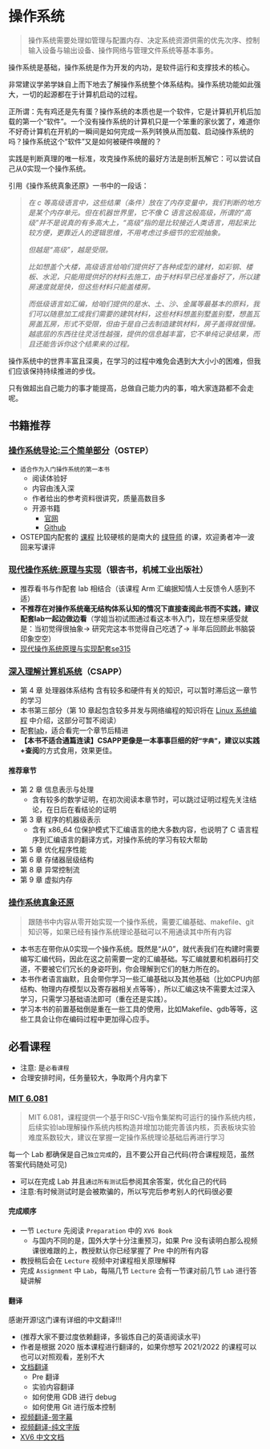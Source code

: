 # 操作系统

> 操作系统需要处理如管理与配置内存、决定系统资源供需的优先次序、控制输入设备与输出设备、操作网络与管理文件系统等基本事务。

操作系统是基础，操作系统是作为开发的内功，是软件运行和支撑技术的核心。

非常建议学弟学妹自上而下地去了解操作系统整个体系结构。操作系统功能如此强大，一切的起源都在于计算机启动的过程。

正所谓：先有鸡还是先有蛋？操作系统的本质也是一个软件，它是计算机开机后加载的第一个“软件”。一个没有操作系统的计算机只是一个笨重的家伙罢了，难道你不好奇计算机在开机的一瞬间是如何完成一系列转换从而加载、启动操作系统的吗？操作系统这个“软件”又是如何被硬件唤醒的？

实践是判断真理的唯一标准，攻克操作系统的最好方法是剖析瓦解它：可以尝试自己从0实现一个操作系统。

引用《操作系统真象还原》一书中的一段话：

> *在 c 等高级语言中，这些结果（条件）放在了内存变量中，我们判断的地方是某个内存单元。但在机器世界里，它不像 C 语言这般高级，所谓的“高级”并不是说真的有多高大上，“高级”指的是比较接近人类语言，用起来比较方便，更靠近人的逻辑思维，不用考虑过多细节的宏观抽象。*
>
> *但越是“高级”，越是受限。*
>
> *比如想盖个大楼，高级语言给咱们提供好了各种成型的建材，如彩钢、楼板、水泥，只能用提供好的材料去施工，由于材料早已经准备好了，所以建房速度就是快，但这些材料只能盖楼房。*
>
> *而低级语言如汇编，给咱们提供的是水、土、沙、金属等最基本的原料，我们可以随意加工成我们需要的建筑材料，这些材料想盖别墅盖别墅，想盖瓦房盖瓦房，形式不受限，但由于是自己去制造建筑材料，房子盖得就很慢。越底层的东西往往灵活性越强，提供的信息越丰富，它不单纯记录结果，而且还能告诉你这个结果来的过程。*

操作系统中的世界丰富且深奥，在学习的过程中难免会遇到大大小小的困难，但我们应该保持持续推进的步伐。

只有做超出自己能力的事才能提高，总做自己能力内的事，咱大家连路都不会走呢。

## 书籍推荐

### [操作系统导论:三个简单部分](https://book.douban.com/subject/33463930/)（OSTEP）

- `适合作为入门操作系统的第一本书`
    - 阅读体验好
    - 内容由浅入深
    - 作者给出的参考资料很讲究，质量高数目多
    - 开源书籍
        - [官网](https://pages.cs.wisc.edu/~remzi/OSTEP/)
        - [Github](https://github.com/remzi-arpacidusseau/ostep-translations)
- OSTEP国内配套的 [课程](https://www.bilibili.com/video/BV1HN41197Ko) 比较硬核的是南大的 [绿导师](http://jyywiki.cn/) 的课，欢迎勇者冲一波回来写课评

### [现代操作系统:原理与实现](https://book.douban.com/subject/35208251/)（银杏书，机械工业出版社）

- 推荐看书与作配套 lab 相结合（该课程 Arm 汇编据知情人士反馈令人感到不适）
- **不推荐在对操作系统毫无结构体系认知的情况下直接查阅此书而不实践，建议配套lab一起边做边看**（学姐当初试图通过看这本书入门，现在想来感受就是：当初觉得很抽象-> 研究完这本书觉得自己吃透了-> 半年后回顾此书脑袋印象空空）
- [现代操作系统原理与实现配套se315](https://ipads.se.sjtu.edu.cn/courses/os/)


### [深入理解计算机系统](https://book.douban.com/subject/26912767/)（CSAPP）

- 第 4 章 处理器体系结构 含有较多和硬件有关的知识，可以暂时滞后这一章节的学习
- 本书第三部分（第 10 章起包含较多并发与网络编程的知识将在 [Linux 系统编程](linux-system-programming.md) 中介绍，这部分可暂不阅读）
- 配套[lab](http://csapp.cs.cmu.edu/3e/labs.html)，适合看完一个章节后精进
- **【本书不适合通篇连读】**CSAPP更像是一本事事巨细的好`“字典”`，建议以**实践+查阅**的方式食用，效果更佳。

#### 推荐章节
- 第 2 章 信息表示与处理
    - 含有较多的数学证明，在初次阅读本章节时，可以跳过证明过程先关注结论，在日后在看结论的证明
- 第 3 章 程序的机器级表示
    - 含有 x86_64 位保护模式下汇编语言的绝大多数内容，也说明了 C 语言程序到汇编语言的翻译方式，对操作系统的学习有较大帮助
- 第 5 章 优化程序性能
- 第 6 章 存储器层级结构
- 第 8 章 异常控制流
- 第 9 章 虚拟内存

### [操作系统真象还原](https://book.douban.com/subject/26745156/)

> 跟随书中内容从零开始实现一个操作系统，需要汇编基础、makefile、git知识等，如果已经有操作系统理论基础可以不用通读其中所有内容

- 本书志在带你从0实现一个操作系统。既然是“从0”，就代表我们在构建时需要编写汇编代码，因此在这之前需要一定的汇编基础。写汇编就要和机器码打交道，不要被它们冗长的身姿吓到，你会理解到它们的魅力所在的。
- 本书作者语言幽默，且会带你学习一些汇编基础以及其他基础（比如CPU内部结构、物理内存模型以及寄存器相关点等等），所以汇编这块不需要太过深入学习，只需学习基础语法即可（重在还是实践）。
- 学习本书的前置基础倒是重在一些工具的使用，比如Makefile、gdb等等，这些工具会让你在编码过程中更加得心应手。


## 必看课程

- 注意: 是`必看课程`
- 合理安排时间，任务量较大，争取两个月内拿下

### [MIT 6.081](https://csdiy.wiki/%E6%93%8D%E4%BD%9C%E7%B3%BB%E7%BB%9F/MIT6.S081/)

> MIT 6.081，课程提供一个基于RISC-V指令集架构可运行的操作系统内核，后续实验lab理解操作系统内核构造并增加功能完善该内核，页表板块实验难度系数较大，建议在掌握一定操作系统理论基础后再进行学习

每一个 Lab 都确保是自己`独立完成`的，且不要公开自己代码(符合课程规范，虽然答案代码随处可见)

- 可以在完成 Lab 并且`通过所有测试`后参阅其余答案，优化自己的代码
- 注意:有时候测试时是会被欺骗的，所以写完后参考别人的代码很必要

#### 完成顺序

- 一节 `Lecture` 先阅读 `Preparation` 中的 `XV6 Book`
    - 与国内不同的是，国外大学十分注重预习，如果 Pre 没有读明白那么视频课很难跟的上，教授默认你已经掌握了 Pre 中的所有内容
- 教授稍后会在 `Lecture` 视频中对课程相关原理解释
- 完成 `Assignment` 中 `Lab`，每隔几节 `Lecture` 会有一节课对前几节 `Lab` 进行答疑讲解

#### 翻译

感谢开源!这门课有详细的中文翻译!!!

- (推荐大家不要过度依赖翻译，多锻炼自己的英语阅读水平)
- 作者是根据 2020 版本课程进行翻译的，如果你想写 2021/2022 的课程可以也可以对照观看，差别不大
- [文档翻译](http://xv6.dgs.zone/)
    - Pre 翻译
    - 实验内容翻译
    - 如何使用 GDB 进行 debug 
    - 如何使用 Git 进行版本控制
- [视频翻译-带字幕](https://www.bilibili.com/video/BV19k4y1C7kA/?spm_id_from=333.999.0.0&vd_source=24d6d00d2e02a738709effaecaa63284)
- [视频翻译-纯文字版](https://mit-public-courses-cn-translatio.gitbook.io/mit6-s081/)
- [XV6 中文文档](https://th0ar.gitbooks.io/xv6-chinese/content/index.html)
